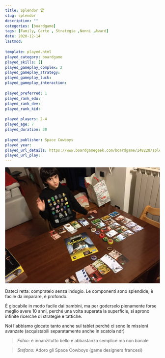 ```yaml
---
title: Splendor 🏆
slug: splendor
description: ""
categories: [boardgame]
tags: [Family, Carte , Strategia ,Nonni ,Award]
date: 2020-12-14
lastmod: 

template: played.html
played_category: boardgame
played_skills: []
played_gameplay_complex: 2
played_gameplay_strategy: 
played_gameplay_luck: 
played_gameplay_interaction: 

played_preferred: 1
played_rank_edu: 
played_rank_dev: 
played_rank_kid: 

played_players: 2-4
played_age: 7
played_duration: 30

played_publisher: Space Cowboys
played_year: 
played_url_details: https://www.boardgamegeek.com/boardgame/148228/splendor
played_url_play: 
---
```


![](img/splendor.webp)

Dateci retta: compratelo senza indugio.
Le componenti sono splendide, è facile da imparare, è profondo.

È giocabile in modo facile dai bambini, ma per goderselo pienamente forse meglio avere 10 anni, perché una volta superata la superficie, si aprono infinite ricerche di strategie e tattiche.

Noi l'abbiamo giocato tanto anche sul tablet perché ci sono le missioni avanzate (acquistabili separatamente anche in scatola ndr)

> *Fabio:*
> è innanzitutto bello e abbastanza semplice ma non banale

> *Stefano:*
> Adoro gli Space Cowboys (game designers francesi)
